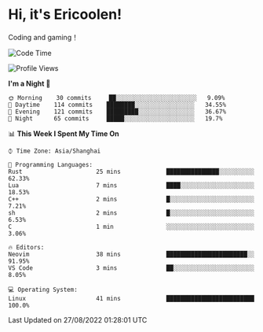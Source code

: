 # Hi, it's Ericoolen!
Coding and gaming！

<!--START_SECTION:waka-->
![Code Time](http://img.shields.io/badge/Code%20Time-348%20hrs%2046%20mins-blue)

![Profile Views](http://img.shields.io/badge/Profile%20Views-1-blue)

**I'm a Night 🦉** 

```text
🌞 Morning    30 commits     ██░░░░░░░░░░░░░░░░░░░░░░░   9.09% 
🌆 Daytime    114 commits    ████████░░░░░░░░░░░░░░░░░   34.55% 
🌃 Evening    121 commits    █████████░░░░░░░░░░░░░░░░   36.67% 
🌙 Night      65 commits     █████░░░░░░░░░░░░░░░░░░░░   19.7%

```


📊 **This Week I Spent My Time On** 

```text
⌚︎ Time Zone: Asia/Shanghai

💬 Programming Languages: 
Rust                     25 mins             ███████████████░░░░░░░░░░   62.33% 
Lua                      7 mins              ████░░░░░░░░░░░░░░░░░░░░░   18.53% 
C++                      2 mins              █░░░░░░░░░░░░░░░░░░░░░░░░   7.21% 
sh                       2 mins              █░░░░░░░░░░░░░░░░░░░░░░░░   6.53% 
C                        1 min               ░░░░░░░░░░░░░░░░░░░░░░░░░   3.06%

🔥 Editors: 
Neovim                   38 mins             ███████████████████████░░   91.95% 
VS Code                  3 mins              ██░░░░░░░░░░░░░░░░░░░░░░░   8.05%

💻 Operating System: 
Linux                    41 mins             █████████████████████████   100.0%

```


 Last Updated on 27/08/2022 01:28:01 UTC
<!--END_SECTION:waka-->

